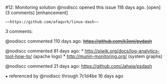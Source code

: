 #12: Monitoring solution
@nodiscc opened this issue 118 days ago.  [open] (3 comments)
[enhancement]

    ~~https://github.com/afaqurk/linux-dash~~


3 comments:

@nodiscc commented 110 days ago:
    ~~https://github.com/k3oni/pydash~~


@nodiscc commented 81 days ago:
     * http://piwik.org/docs/log-analytics-tool-how-to/ (apache logs)
     * http://munin-monitoring.org/ (system graphs)


@nodiscc commented 21 days ago:
    https://github.com/Jahaja/psdash


⁕ referenced by @nodiscc through 7c1d4be 16 days ago

